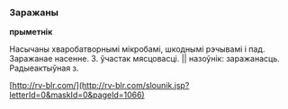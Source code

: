 ### Заражаны
**прыметнік**

Насычаны хваробатворнымі мікробамі, шкоднымі рэчывамі і пад. Заражанае насенне. З. ўчастак мясцовасці. || назоўнік: заражанасць. Радыеактыўная з.

<a rel="author">[http://rv-blr.com/](http://rv-blr.com/slounik.jsp?letterId=0&maskId=0&pageId=1066)</a>
